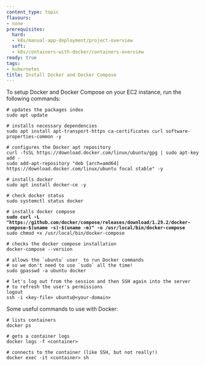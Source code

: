```yaml
---
content_type: topic
flavours:
- none
prerequisites:
  hard:
  - k8s/manual-app-deployment/project-overview
  soft:
  - k8s/containers-with-docker/containers-overview
ready: true
tags:
- kubernetes
title: Install Docker and Docker Compose
---
```


To setup Docker and Docker Compose on your EC2 instance, run the following commands:

<pre><code># updates the packages index
sudo apt update

# installs necessary dependencies
sudo apt install apt-transport-https ca-certificates curl software-properties-common -y

# configures the Docker apt repository
curl -fsSL https://download.docker.com/linux/ubuntu/gpg | sudo apt-key add -
sudo add-apt-repository "deb [arch=amd64] https://download.docker.com/linux/ubuntu focal stable" -y

# installs docker
sudo apt install docker-ce -y

# check docker status
sudo systemctl status docker    

# installs docker compose
<strong>sudo curl -L "https://github.com/docker/compose/releases/download/1.29.2/docker-compose-$(uname -s)-$(uname -m)" -o /usr/local/bin/docker-compose
</strong>sudo chmod +x /usr/local/bin/docker-compose

# checks the docker compose installation
docker-compose --version

# allows the `ubuntu` user  to run Docker commands
# so we don't need to use `sudo` all the time!
sudo gpasswd -a ubuntu docker

# let's log out from the session and then SSH again into the server
# to refresh the user's permissions
logout
ssh -i &#x3C;key-file> ubuntu@&#x3C;your-domain>
</code></pre>

Some useful commands to use with Docker:

```
# lists containers
docker ps

# gets a container logs
docker logs -f <container>

# connects to the container (like SSH, but not really!)
docker exec -it <container> sh
```